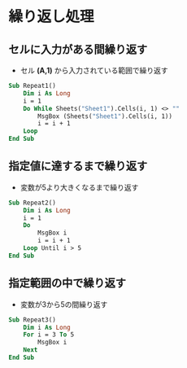 # 繰り返し処理

## セルに入力がある間繰り返す

* セル __(A,1)__ から入力されている範囲で繰り返す

```vb
Sub Repeat1()
    Dim i As Long
    i = 1
    Do While Sheets("Sheet1").Cells(i, 1) <> ""
        MsgBox (Sheets("Sheet1").Cells(i, 1))
        i = i + 1
    Loop
End Sub
```

## 指定値に達するまで繰り返す

* 変数が5より大きくなるまで繰り返す

```vb
Sub Repeat2()
    Dim i As Long
    i = 1
    Do
        MsgBox i
        i = i + 1
    Loop Until i > 5
End Sub
```

## 指定範囲の中で繰り返す

* 変数が3から5の間繰り返す

```vb
Sub Repeat3()
    Dim i As Long
    For i = 3 To 5
        MsgBox i
    Next
End Sub
```
